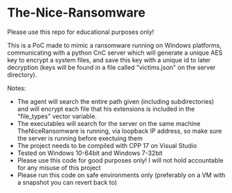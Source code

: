 # The-Nice-Ransomware
Please use this repo for educational purposes only!

This is a PoC made to mimic a ransomware running on Windows platforms, communicating with a python CnC server which will generate a unique AES key to encrypt a system files, and save this key with a unique id to later decryption (keys will be found in a file called "victims.json" on the server directory).

Notes:
* The agent will search the entire path given (including subdirectories) and will encrypt each file that his extensions is included in the "file_types" vector variable.
* The executables will search for the server on the same machine TheNiceRansomware is running, via loopback IP address, so make sure the server is running before exectuing them
* The project needs to be compiled with CPP 17 on Visual Studio
* Tested on Windows 10-64bit and Windows 7-32bit
* Please use this code for good purposes only! I will not hold accountable for any misuse of this project
* Please run this code on safe environments only (preferably on a VM with a snapshot you can revert back to)
